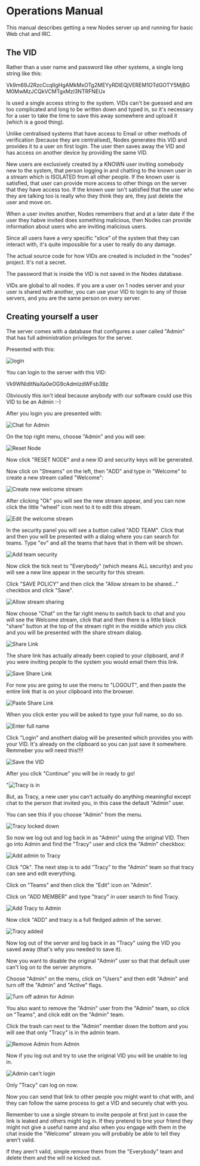 
# Operations Manual

This manual describes getting a new Nodes server up and running for basic Web chat and IRC.

## The VID

Rather than a user name and password like other systems, a single long string like this:

Vk9m69J2RzcCcqIIgHgAMkMxOTg2MEYyRDlEQjVEREM1OTdGOTY5MjBGM0MwMzJCQkVCMTgxMzI3NTRFNEUx

Is used a single access string to the system. VIDs can't be guessed and are too complicated
and long to be written down and typed in, so it's necessary for a user to take the time to 
save this away somewhere and upload it (which is a good thing).

Unlike centralised systems that have access to Email or other methods of verification (because they
are centralised), Nodes generates this VID and provides it to a user on first login. The user
then saves away the VID and has access on another device by providing the same VID.

New users are exclusively created by a KNOWN user inviting somebody new to the system, that
person logging in and chatting to the known user in a stream which is ISOLATED from all other
people. If the known user is satisfied, that user can provide more access to other things
on the server that they have access too. If the known user isn't satisfied that the user who
they are talking too is really who they think they are, they just delete the user and move on.

When a user invites another, Nodes remembers that and at a later date if the user they habve invited does
something malicious, then Nodes can provide information about users who are inviting malicious users.

Since all users have a very specific "slice" of the system that they can interact with, it's 
quite impossible for a user to really do any damage.

The actual source code for how VIDs are created is included in the "nodes" project. It's not a secret.

The password that is inside the VID is not saved in the Nodes database.

VIDs are global to all nodes. If you are a user on 1 nodes server and your user is shared with another,
you can use your VID to login to any of those servers, and you are the same person on every server.

## Creating yourself a user

The server comes with a database that configures a user called "Admin" that has full administration
privileges for the server.

Presented with this:

![login](images/login.png)

You can login to the server with this VID:

Vk9WNIdltNaXa0eOG9cAdmlzdWFsb3Bz

Obviously this isn't ideal because anybody with our software could use this VID to be an 
Admin :-)

After you login you are presented with:

![Chat for Admin](images/chat-admin.png)

On the top right menu, choose "Admin" and you will see:

![Reset Node](images/admin-reset-node.png)

Now click "RESET NODE" and a new ID and security keys will be generated.

Now click on "Streams" on the left, then "ADD" and type in "Welcome" to create a new stream
called "Welcome":

![Create new welcome stream](images/add-welcome-stream.png)

After clicking "Ok" you will see the new stream appear, and you can now click the little "wheel"
icon next to it to edit this stream.

![Edit the welcome stream](images/edit-welcome.png)

In the security panel you will see a button called "ADD TEAM". Click that and then you will be presented
with a dialog where you can search for teams. Type "ev" and all the teams that have that in them will be
shown.

![Add team security](images/add-team-security.png)

Now click the tick next to "Everybody" (which means ALL security) and you will see a new
line appear in the security for this stream.

Click "SAVE POLICY" and then click the "Allow stream to be shared..." checkbox and click "Save".

![Allow stream sharing](images/allow-stream-sharing.png)

Now choose "Chat" on the far right menu to switch back to chat and you will see the Welcome stream,
click that and then there is a little black "share" button at the top of the stream right in
the middle which you click and you will be presented with the share stream dialog.

![Share Link](images/share-link.png)

The share link has actually already been copied to your clipboard, and if you were inviting people
to the system you would email them this link.

![Save Share Link](images/save-share-link.png)

For now you are going to use the menu to "LOGOUT", and then paste the entire link that is on your clipboard
into the browser.

![Paste Share Link](images/paste-share-link.png)

When you click enter you will be asked to type your full name, so do so.

![Enter full name](images/enter-full-name.png)

Click "Login" and anothert dialog will be presented which provides you with your VID. It's already on
the clipboard so you can just save it somewhere. Remmeber you will need this!!!!

![Save the VID](images/save-vid.png)

After you click "Continue" you will be in ready to go!

"![Tracy is in](images/tracy-is-in.png)

But, as Tracy, a new user you can't actually do anything meaningful except chat to the person that invited you,
in this case the default "Admin" user.

You can see this if you choose "Admin" from the menu.

![Tracy locked down](images/tracy-locked-down.png)

So now we log out and log back in as "Admin" using the original VID. Then go into Admin and find the
"Tracy" user and click the "Admin" checkbox:

![Add admin to Tracy](images/add-admin-to-tracy.png)

Click "Ok". The next step is to add "Tracy" to the "Admin" team so that tracy can see and edit everything.

Click on "Teams" and then click the "Edit" icon on "Admin".

Click on "ADD MEMBER" and type "tracy" in user search to find Tracy.

![Add Tracy to Admin](images/add-tracy-to-admin.png)

Now click "ADD" and tracy is a full fledged admin of the server.

![Tracy added](images/tracy-added.png)

Now log out of the server and log back in as "Tracy" using the VID you saved away (that's why you 
needed to save it).

Now you want to disable the original "Admin" user so that that default user can't log on to the server
anymore.

Choose "Admin" on the menu, click on "Users" and then edit "Admin" and turn off
the "Admin" and "Active" flags.

![Turn off admin for Admin](images/turn-off-admin-for-admin.png)

You also want to remove the "Admin" user from the "Admin" team, so click on "Teams", and
click edit on the "Admin" team.

Click the trash can next to the "Admin" member down the bottom and you will see that only
"Tracy" is in the admin team.

![Remove Admin from Admin](images/remove-admin-from-admin.png)

Now if you log out and try to use the original VID you will be unable to log in.

![Admin can't login](images/admin-cant-login.png)

Only "Tracy" can log on now.

Now you can send that link to other people you might want to chat with, and they can follow the same process
to get a VID and securely chat with you.

Remember to use a single stream to invite peopole at first just in case the link is leaked and others
might log in. If they pretend to bne your friend they might not give a useful name and also when
you engage with them in the chat inside the "Welcome" stream you will probably be able to tell they
aren't valid.

If they aren't valid, simple remove them from the "Everybody" team and delete them and the will ne kicked out.


